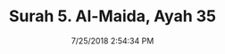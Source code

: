 ---
title       : "Surah 5. Al-Maida, Ayah 35"
date        : 7/25/2018 2:54:34 PM
draft       : false
type        : "quran"
layout      : "compare"
BookCode    : "CMP"
SurahNumber : "5"
AyahNumber  : "35"
TotalAyah   : "120"
---
